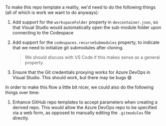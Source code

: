To make this repo template a reality, we'd need to do the following things (all of which is work we want to do anyways):

1. Add support for the `workspaceFolder` property in `devcontainer.json`, so that Visual Studio would automatically open the sub-module folder upon connecting to the Codespace

1. Add support for the `codespaces.recurseSubmodules` property, to indicate that we need to initialize git submodules after cloning.

    > We should discuss with VS Code if this makes sense as a general property.

1. Ensure that the Git credentials proxying works for Azure DevOps in Visual Studio. This should work, but there may be bugs 😄

In order to make this flow a little bit nicer, we could also do the following things over time:

1. Enhance GitHub repo templates to accept parameters when creating a derived repo. This would allow the Azure DevOps repo to be specified via a web form, as opposed to manually editing the `.gitmodules` file directly.